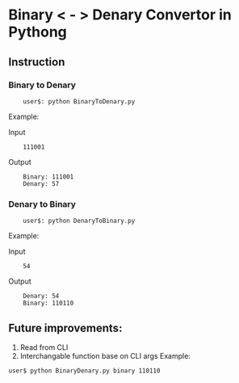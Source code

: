 # Binary < - > Denary Convertor in Pythong
## Instruction
### Binary to Denary
```
    user$: python BinaryToDenary.py
```
Example:

Input
```
    111001
```
Output
```
    Binary: 111001
    Denary: 57
```

### Denary to Binary
```
    user$: python DenaryToBinary.py
```
Example:

Input
```
    54
```
Output
```
    Denary: 54
    Binary: 110110
```

## Future improvements:
1. Read from CLI
2. Interchangable function base on CLI args
   Example:
```
user$ python BinaryDenary.py binary 110110
```